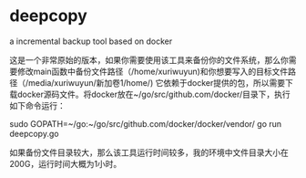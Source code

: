 # deepcopy
a incremental backup tool based on docker

这是一个非常原始的版本，如果你需要使用该工具来备份你的文件系统，那么你需要修改main函数中备份文件路径（/home/xuriwuyun)和你想要写入的目标文件路径（/media/xuriwuyun/新加卷1/home/)
它依赖于docker提供的包，所以需要下载docker源码文件。将docker放在~/go/src/github.com/docker/目录下，执行如下命令运行：

sudo GOPATH=~/go:~/go/src/github.com/docker/docker/vendor/ go run deepcopy.go

如果备份文件目录较大，那么该工具运行时间较多，我的环境中文件目录大小在200G，运行时间大概为1小时。
